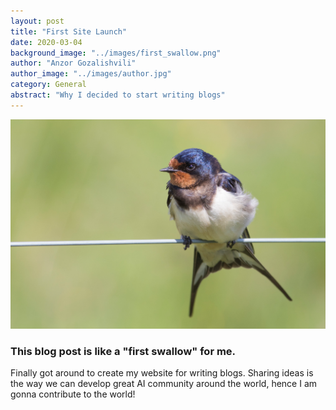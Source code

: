 ```yaml
---
layout: post
title: "First Site Launch"
date: 2020-03-04
background_image: "../images/first_swallow.png"
author: "Anzor Gozalishvili"
author_image: "../images/author.jpg"
category: General
abstract: "Why I decided to start writing blogs"
---
```


![title](../images/first_swallow.png)
### This blog post is like a "first swallow" for me.

Finally got around to create my website for writing blogs. Sharing ideas is the way we can develop great AI community around the world, hence I am gonna contribute to the world! 